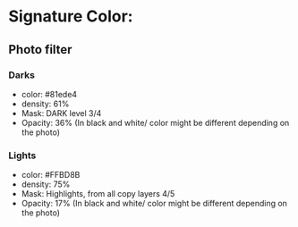 # Signature Color:


##  Photo filter

### Darks
  - color: #81ede4
  - density: 61%
  - Mask: DARK level 3/4
  - Opacity: 36% (In black and white/ color might be different depending on the photo)

### Lights
  - color: #FFBD8B
  - density: 75%
  - Mask: Highlights, from all copy layers 4/5
  - Opacity: 17% (In black and white/ color might be different depending on the photo)
